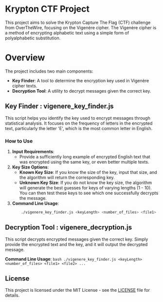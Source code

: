 # Krypton CTF Project

This project aims to solve the Krypton Capture The Flag (CTF) challenge from OverTheWire, focusing on the Vigenère cipher. The Vigenère cipher is a method of encrypting alphabetic text using a simple form of polyalphabetic substitution.

# Overview

The project includes two main components: 

- **Key Finder**: A tool to determine the encryption key used in Vigenère cipher texts.
- **Decryption Tool**: A utility to decrypt messages given the correct key.

## Key Finder : vigenere_key_finder.js

This script helps you identify the key used to encrypt messages through statistical analysis. It focuses on the frequency of letters in the encrypted text, particularly the letter 'E', which is the most common letter in English.

### How to Use

1. **Input Requirements**: 
   - Provide a sufficiently long example of encrypted English text that was encrypted using the same key, or even better multiple texts.
2. **Key Size Options**:
   - **Known Key Size**: If you know the size of the key, input that size, and the algorithm will return the corresponding key.
   - **Unknown Key Size**: If you do not know the key size, the algorithm will generate the best guesses for keys of varying lengths (1 - 10). You can then test these keys to see which one successfully decrypts the message.
3. **Command Line Usage**:
    ```bash
        ./vigenere_key_finder.js <keyLength> <number_of_files> <file1> <file2> ...'
    ```


## Decryption Tool : vigenere_decryption.js

This script decrypts encrypted messages given the correct key. Simply provide the encrypted text and the key, and it will output the decrypted message.

**Command Line Usage**:
    ```bash
        ./vigenere_key_finder.js <keyLength> <number_of_files> <file1> <file2> ...
    ```

## License

This project is licensed under the MIT License - see the [LICENSE](LICENSE) file for details.
